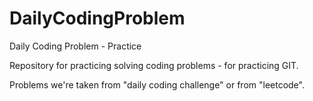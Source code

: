 # DailyCodingProblem
Daily Coding Problem - Practice

Repository for practicing solving coding problems - for practicing GIT.

Problems we're taken from "daily coding challenge" or from "leetcode".
